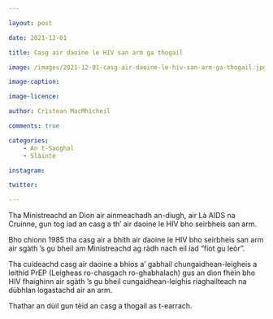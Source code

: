 ```yaml
---

layout: post

date: 2021-12-01

title: Casg air daoine le HIV san arm ga thogail

image: /images/2021-12-01-casg-air-daoine-le-hiv-san-arm-ga-thogail.jpg

image-caption:

image-licence:

author: Crìstean MacMhìcheil

comments: true

categories:
    - An t-Saoghal
    - Slàinte

instagram:

twitter:

---
```


Tha Ministreachd an Dìon air ainmeachadh an-diugh, air Là AIDS na Cruinne, gun tog iad an casg a th’ air daoine le HIV bho seirbheis san arm.

<!--more-->

Bho chionn 1985 tha casg air a bhith air daoine le HIV bho seirbheis san arm air sgàth ’s gu bheil am Ministreachd ag ràdh nach eil iad “fiot gu leòr”.

Tha cuideachd casg air daoine a bhios a’ gabhail chungaidhean-leigheis a leithid PrEP (Leigheas ro-chasgach ro-ghabhalach) gus an dìon fhèin bho HIV fhaighinn air sgàth ’s gu bheil cungaidhean-leighis riaghailteach na dùbhlan logastachd air an arm.

Thathar an dùil gun tèid an casg a thogail as t-earrach.
